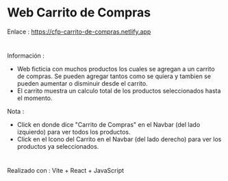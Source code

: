 # Web Carrito de Compras

Enlace : https://cfp-carrito-de-compras.netlify.app

#

Información :
- Web ficticia con muchos productos los cuales se agregan a un carrito de compras. Se pueden agregar tantos como se quiera y tambien se pueden aumentar o disminuir desde el carrito.
- El carrito muestra un calculo total de los productos seleccionados hasta el momento.

Nota :
- Click en donde dice "Carrito de Compras" en el Navbar (del lado izquierdo) para ver todos los productos.
- Click en el Icono del Carrito en el Navbar (del lado derecho) para ver los productos ya seleccionados.

#

Realizado con : Vite + React + JavaScript
